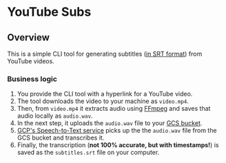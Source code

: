 # YouTube Subs

## Overview

This is a simple CLI tool for generating subtitles
([in SRT format](https://mailchimp.com/resources/what-is-an-srt-file))
from YouTube videos.

### Business logic

1. You provide the CLI tool with a hyperlink for a YouTube video.
2. The tool downloads the video to your machine as `video.mp4`.
3. Then, from `video.mp4` it extracts audio using [FFmpeg](https://ffmpeg.org/)
and saves that audio locally as `audio.wav`.
4. In the next step, it uploads the `audio.wav` file
to your [GCS bucket](https://cloud.google.com/storage/docs/buckets).
5. [GCP's Speech-to-Text service](https://cloud.google.com/speech-to-text/)
picks up the the `audio.wav` file from the GCS bucket and transcribes it.
6. Finally, the transcription (**not 100% accurate,
but with timestamps!**) is saved as the `subtitles.srt` file on your computer.

